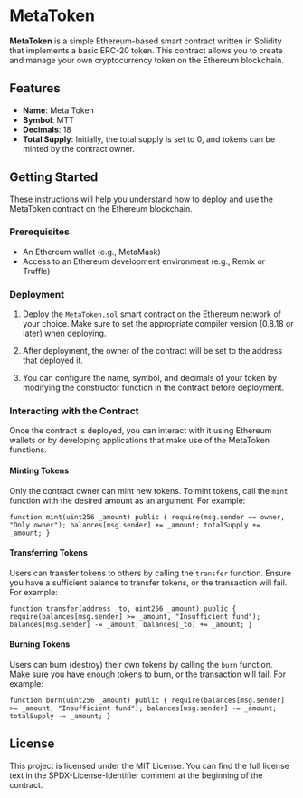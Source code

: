 
# MetaToken

**MetaToken** is a simple Ethereum-based smart contract written in Solidity that implements a basic ERC-20 token. This contract allows you to create and manage your own cryptocurrency token on the Ethereum blockchain.

## Features

-   **Name**: Meta Token
-   **Symbol**: MTT
-   **Decimals**: 18
-   **Total Supply**: Initially, the total supply is set to 0, and tokens can be minted by the contract owner.

## Getting Started

These instructions will help you understand how to deploy and use the MetaToken contract on the Ethereum blockchain.

### Prerequisites

-   An Ethereum wallet (e.g., MetaMask)
-   Access to an Ethereum development environment (e.g., Remix or Truffle)

### Deployment

1.  Deploy the `MetaToken.sol` smart contract on the Ethereum network of your choice. Make sure to set the appropriate compiler version (0.8.18 or later) when deploying.
    
2.  After deployment, the owner of the contract will be set to the address that deployed it.
    
3.  You can configure the name, symbol, and decimals of your token by modifying the constructor function in the contract before deployment.
    

### Interacting with the Contract

Once the contract is deployed, you can interact with it using Ethereum wallets or by developing applications that make use of the MetaToken functions.

#### Minting Tokens

Only the contract owner can mint new tokens. To mint tokens, call the `mint` function with the desired amount as an argument. For example:

`function mint(uint256 _amount) public {
    require(msg.sender == owner, "Only owner");
    balances[msg.sender] += _amount;
    totalSupply += _amount;
}` 

#### Transferring Tokens

Users can transfer tokens to others by calling the `transfer` function. Ensure you have a sufficient balance to transfer tokens, or the transaction will fail. For example:



`function transfer(address _to, uint256 _amount) public {
    require(balances[msg.sender] >= _amount, "Insufficient fund");
    balances[msg.sender] -= _amount;
    balances[_to] += _amount;
}` 

#### Burning Tokens

Users can burn (destroy) their own tokens by calling the `burn` function. Make sure you have enough tokens to burn, or the transaction will fail. For example:


`function burn(uint256 _amount) public {
    require(balances[msg.sender] >= _amount, "Insufficient fund");
    balances[msg.sender] -= _amount;
    totalSupply -= _amount;
}` 

## License

This project is licensed under the MIT License. You can find the full license text in the SPDX-License-Identifier comment at the beginning of the contract.
